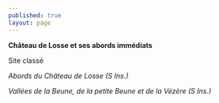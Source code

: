 ```yaml
---
published: true
layout: page
---
```





**Château de Losse et ses abords immédiats**

Site classé

_Abords du Château de Losse (S Ins.)_

_Vallées de la Beune, de la petite Beune et de la Vézère (S Ins.)_
